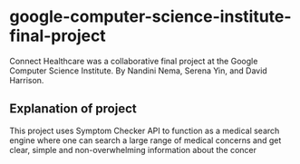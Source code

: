 # google-computer-science-institute-final-project
Connect Healthcare was a collaborative final project at the Google Computer Science Institute. By Nandini Nema, Serena Yin, and David Harrison.

## Explanation of project
This project uses Symptom Checker API to function as a medical search engine where one can search a large range of medical concerns and get clear, simple and non-overwhelming information about the concer
